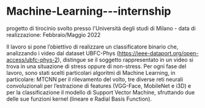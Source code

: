 # Machine-Learning---internship
progetto di tirocinio svolto presso l'Università degli studi di Milano - data di realizzazione: Febbraio/Maggio 2022


Il lavoro si pone l’obiettivo di realizzare un classificatore binario che, analizzando i video dal dataset UBFC-Phys (https://ieee-dataport.org/open-access/ubfc-phys-2), distingue se il soggetto rappresentato in un video si trova in una situazione di stress oppure di non-stress. 
Per ogni fase del lavoro, sono stati scelti particolari algoritmi di Machine Learning, in particolare: MTCNN per il rilevamento del volto, tre diverse reti neurali convoluzionali per l’estrazione di features (VGG-Face, MobileNet e i3D) e per la classificazione il modello di Support Vector Machine, sfruttando due delle sue funzioni kernel (lineare
e Radial Basis Function). 

